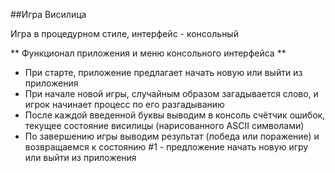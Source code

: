 ##Игра Висилица 

Игра в процедурном стиле, интерфейс - консольный 

** Функционал приложения и меню консольного интерфейса **

- При старте, приложение предлагает начать новую или выйти из приложения 
- При начале новой игры, случайным образом загадывается слово, и игрок начинает процесс по его разгадыванию
- После каждой введенной буквы выводим в консоль счётчик ошибок, текущее состояние висилицы (нарисованного ASCII символами)
- По завершению игры выводим результат (победа или поражение) и возвращаемся к состоянию #1 - предложение начать новую игру или выйти из приложения

